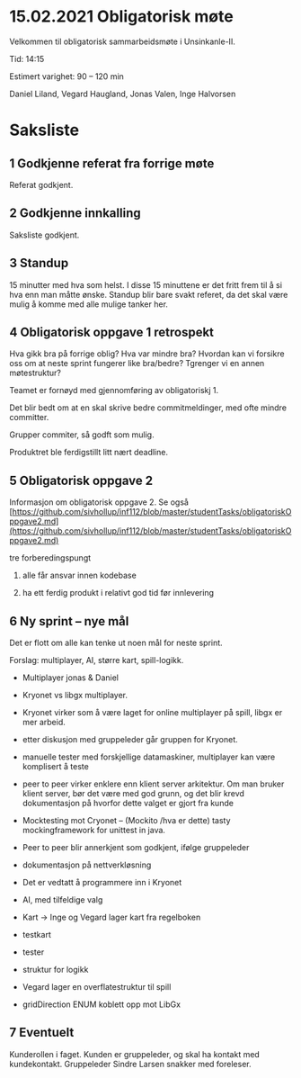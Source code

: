 # 15.02.2021 Obligatorisk møte

Velkommen til obligatorisk sammarbeidsmøte i Unsinkanle-II.

Tid: 14:15

Estimert varighet: 90 – 120 min

Daniel Liland, Vegard Haugland, Jonas Valen, Inge Halvorsen

# Saksliste

## 1 Godkjenne referat fra forrige møte

Referat godkjent.

## 2 Godkjenne innkalling

Saksliste godkjent.

## 3 Standup

15 minutter med hva som helst. I disse 15 minuttene er det fritt frem til å si hva enn man måtte ønske. Standup blir bare svakt referet, da det skal være mulig å komme med alle mulige tanker her.

## 4 Obligatorisk oppgave 1 retrospekt

Hva gikk bra på forrige oblig? Hva var mindre bra? Hvordan kan vi forsikre oss om at neste sprint fungerer like bra/bedre? Tgrenger vi en annen møtestruktur?

Teamet er fornøyd med gjennomføring av obligatoriskj 1.

Det blir bedt om at en skal skrive bedre commitmeldinger, med ofte mindre committer.

Grupper commiter, så godft som mulig.

Produktret ble ferdigstillt litt nært deadline.

## 5 Obligatorisk oppgave 2

Informasjon om obligatorisk oppgave 2. Se også [https://github.com/sivhollup/inf112/blob/master/studentTasks/obligatoriskOppgave2.md](https://github.com/sivhollup/inf112/blob/master/studentTasks/obligatoriskOppgave2.md)

tre forberedingspungt

1. alle får ansvar innen kodebase

2. ha ett ferdig produkt i relativt god tid før innlevering

## 6 Ny sprint – nye mål

Det er flott om alle kan tenke ut noen mål for neste sprint.

Forslag: multiplayer, AI, større kart, spill-logikk.

- Multiplayer jonas & Daniel

- Kryonet vs libgx multiplayer.

- Kryonet virker som å være laget for online multiplayer på spill, libgx er mer arbeid.
- etter diskusjon med gruppeleder går gruppen for Kryonet.
- manuelle tester med forskjellige datamaskiner, multiplayer kan være komplisert å teste
- peer to peer virker enklere enn klient server arkitektur. Om man bruker klient server, bør det være med god grunn, og det blir krevd dokumentasjon på hvorfor dette valget er gjort fra kunde

- Mocktesting mot Cryonet – (Mockito /hva er dette) tasty mockingframework for unittest in java.

- Peer to peer blir annerkjent som godkjent, ifølge gruppeleder

- dokumentasjon på nettverkløsning
- Det er vedtatt å programmere inn i Kryonet

- AI, med tilfeldige valg

- Kart -> Inge og Vegard lager kart fra regelboken

- testkart

- tester

- struktur for logikk

- Vegard lager en overflatestruktur til spill

- gridDirection ENUM koblett opp mot LibGx

## 7 Eventuelt

Kunderollen i faget. Kunden er gruppeleder, og skal ha kontakt med kundekontakt. Gruppeleder Sindre Larsen snakker med foreleser.
